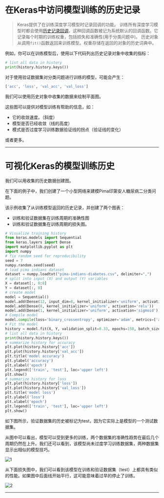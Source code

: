 # 在Keras中访问模型训练的历史记录

> Keras提供了在训练深度学习模型时记录回调的功能。
训练所有深度学习模型时都会使用[历史记录回调](https://keras-cn.readthedocs.io/en/latest/other/callbacks/)，这种回调函数被记为系统默认的回调函数。它记录每个时期的训练权重，包括损失和准确性(用于分类问题中)。
历史对象从调用`fit()`函数返回来训练模型。权重存储在返回的对象的历史词典中。

例如，你可以在训练模型后，使用以下代码列出历史记录对象中收集的指标：

```python
# list all data in history
print(history.history.keys())
```

对于使用验证数据集对分类问题进行训练的模型，可能会产生：

```python
['acc', 'loss', 'val_acc', 'val_loss']
```

我们可以使用历史对象中收集的数据来绘制平面图。

这些图可以提供对模型训练有帮助的信息，如：

 - 它的收敛速度。（斜度）
 - 模型是否已经收敛（线的高度）
 - 模式是否过度学习训练数据验证线的拐点（验证线的变化）

或者更多。

----------
# 可视化Keras的模型训练历史

我们可以用收集的历史数据创建图。

在下面的例子中，我们创建了一个小型网络来建模Pima印第安人糖尿病二分类问题。

该示例收集了从训练模型返回的历史记录，并创建了两个图表：

 - 训练和验证数据集在训练周期的准确性图
 - 训练和验证数据集在训练周期的损失图。
 
```python
# Visualize training history
from keras.models import Sequential
from keras.layers import Dense
import matplotlib.pyplot as plt
import numpy
# fix random seed for reproducibility
seed = 7
numpy.random.seed(seed)
# load pima indians dataset
dataset = numpy.loadtxt("pima-indians-diabetes.csv", delimiter=",")
# split into input (X) and output (Y) variables
X = dataset[:, 0:8]
Y = dataset[:, 8]
# create model
model = Sequential()
model.add(Dense(12, input_dim=8, kernel_initializer='uniform', activation='relu'))
model.add(Dense(8, kernel_initializer='uniform', activation='relu'))
model.add(Dense(1, kernel_initializer='uniform', activation='sigmoid'))
# Compile model
model.compile(loss='binary_crossentropy', optimizer='adam', metrics=['accuracy'])
# Fit the model
history = model.fit(X, Y, validation_split=0.33, epochs=150, batch_size=10, verbose=0)
# list all data in history
print(history.history.keys())
# summarize history for accuracy
plt.plot(history.history['acc'])
plt.plot(history.history['val_acc'])
plt.title('model accuracy')
plt.ylabel('accuracy')
plt.xlabel('epoch')
plt.legend(['train', 'test'], loc='upper left')
plt.show()
# summarize history for loss
plt.plot(history.history['loss'])
plt.plot(history.history['val_loss'])
plt.title('model loss')
plt.ylabel('loss')
plt.xlabel('epoch')
plt.legend(['train', 'test'], loc='upper left')
plt.show()
```

如下图所示，验证数据集的历史被标记为test，因为它实际上是模型的一个测试数据集。

从图中可以看出，模型可以受到更多的训练，两个数据集的准确性趋势在最后几个周期仍然在上升。我们还可以看到，该模型尚未过度学习训练数据集，两种数据集显示出相似的模型技巧。

![1](https://leanote.com/api/file/getImage?fileId=5b67f107ab644115b2001af9)

从下面损失图中，我们可以看到该模型在训练和验证数据集（test）上都具有类似的性能。如果图中后面线开始平行，这可能意味着过早的停止了训练。

![2](https://leanote.com/api/file/getImage?fileId=5b67f19dab644115b2001b2e)

----------
